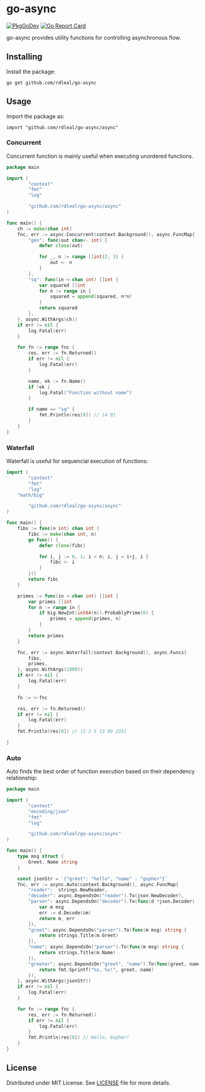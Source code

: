 # go-async

[![PkgGoDev](https://pkg.go.dev/badge/github.com/rdleal/go-async/async)](https://pkg.go.dev/github.com/rdleal/go-async/async)
[![Go Report Card](https://goreportcard.com/badge/github.com/rdleal/go-async)](https://goreportcard.com/report/github.com/rdleal/go-async)

go-async provides utility functions for controlling asynchronous flow.

## Installing

Install the package:
```
go get github.com/rdleal/go-async
``` 

## Usage

Import the package as:
```
import "github.com/rdleal/go-async/async"
```

### Concurrent

Concurrent function is mainly useful when executing unordered functions.

```go
package main

import (
        "context"
        "fmt"
        "log"

        "github.com/rdleal/go-async/async"
)

func main() {
	ch := make(chan int)
	fnc, err := async.Concurrent(context.Background(), async.FuncMap{
		"gen": func(out chan<- int) {
			defer close(out)

			for _, n := range []int{2, 3} {
				out <- n
			}
		},
		"sq": func(in <-chan int) []int {
			var squared []int
			for n := range in {
				squared = append(squared, n*n)
			}
			return squared
		},
	}, async.WithArgs(ch))
	if err != nil {
		log.Fatal(err)
	}

	for fn := range fnc {
		res, err := fn.Returned()
		if err != nil {
			log.Fatal(err)
		}

		name, ok := fn.Name()
		if !ok {
			log.Fatal("Function without name")
		}

		if name == "sq" {
			fmt.Println(res[0]) // [4 9]
		}
	}
}

```

### Waterfall

Waterfall is useful for sequencial execution of functions:

```go
import (
        "context"
        "fmt"
        "log"
	"math/big"

        "github.com/rdleal/go-async/async"
)

func main() {
	fibs := func(n int) chan int {
		fibc := make(chan int, n)
		go func() {
			defer close(fibc)

			for i, j := 0, 1; i < n; i, j = i+j, i {
				fibc <- i
			}
		}()
		return fibc
	}

	primes := func(in <-chan int) []int {
		var primes []int
		for n := range in {
			if big.NewInt(int64(n)).ProbablyPrime(0) {
				primes = append(primes, n)
			}
		}
		return primes
	}

	fnc, err := async.Waterfall(context.Background(), async.Funcs{
		fibs,
		primes,
	}, async.WithArgs(1000))
	if err != nil {
		log.Fatal(err)
	}

	fn := <-fnc

	res, err := fn.Returned()
	if err != nil {
		log.Fatal(err)
	}
	fmt.Println(res[0]) // [2 3 5 13 89 233]

}
```

### Auto

Auto finds the best order of function execution based on their dependency relationship:

```go
package main

import (
        "context"
        "encoding/json"
        "fmt"
        "log"

        "github.com/rdleal/go-async/async"
)

func main() { 
	type msg struct {
		Greet, Name string
	}

	const jsonStr = `{"greet": "hello", "name" : "gopher"}`
	fnc, err := async.Auto(context.Background(), async.FuncMap{
		"reader":  strings.NewReader,
		"decoder": async.DependsOn("reader").To(json.NewDecoder),
		"parser": async.DependsOn("decoder").To(func(d *json.Decoder) (msg, error) {
			var m msg
			err := d.Decode(&m)
			return m, err
		}),
		"greet": async.DependsOn("parser").To(func(m msg) string {
			return strings.Title(m.Greet)
		}),
		"name": async.DependsOn("parser").To(func(m msg) string {
			return strings.Title(m.Name)
		}),
		"greeter": async.DependsOn("greet", "name").To(func(greet, name string) string {
			return fmt.Sprintf("%s, %s!", greet, name)
		}),
	}, async.WithArgs(jsonStr))
	if err != nil {
		log.Fatal(err)
	}

	for fn := range fnc {
		res, err := fn.Returned()
		if err != nil {
			log.Fatal(err)
		}
		fmt.Println(res[0]) // Hello, Gopher!
	}
} 
``` 

## License

Distributed under MIT License. See [LICENSE](LICENSE) file for more details.
